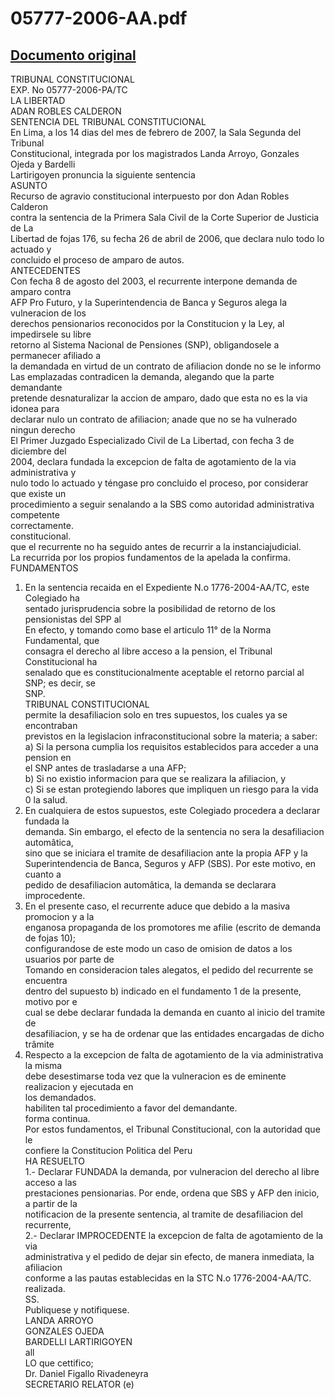 
05777-2006-AA.pdf
=================
  
[Documento original](https://tc.gob.pe/jurisprudencia/2007/05777-2006-AA.pdf)  
---  
TRIBUNAL CONSTITUCIONAL  
EXP. No 05777-2006-PA/TC  
LA LIBERTAD  
ADAN ROBLES CALDERON  
SENTENCIA DEL TRIBUNAL CONSTITUCIONAL  
En Lima, a los 14 dias del mes de febrero de 2007, la Sala Segunda del Tribunal  
Constitucional, integrada por los magistrados Landa Arroyo, Gonzales Ojeda y Bardelli  
Lartirigoyen pronuncia la siguiente sentencia  
ASUNTO  
Recurso de agravio constitucional interpuesto por don Adan Robles Calderon  
contra la sentencia de la Primera Sala Civil de la Corte Superior de Justicia de La  
Libertad de fojas 176, su fecha 26 de abril de 2006, que declara nulo todo lo actuado y  
concluido el proceso de amparo de autos.  
ANTECEDENTES  
Con fecha 8 de agosto del 2003, el recurrente interpone demanda de amparo contra  
AFP Pro Futuro, y la Superintendencia de Banca y Seguros alega la vulneracion de los  
derechos pensionarios reconocidos por la Constitucion y la Ley, al impedirsele su libre  
retorno al Sistema Nacional de Pensiones (SNP), obligandosele a permanecer afiliado a  
la demandada en virtud de un contrato de afiliacion donde no se le informo  
Las emplazadas contradicen la demanda, alegando que la parte demandante  
pretende desnaturalizar la accion de amparo, dado que esta no es la via idonea para  
declarar nulo un contrato de afiliacion; anade que no se ha vulnerado ningun derecho  
El Primer Juzgado Especializado Civil de La Libertad, con fecha 3 de diciembre del  
2004, declara fundada la excepcion de falta de agotamiento de la via administrativa y  
nulo todo lo actuado y téngase pro concluido el proceso, por considerar que existe un  
procedimiento a seguir senalando a la SBS como autoridad administrativa competente  
correctamente.  
constitucional.  
que el recurrente no ha seguido antes de recurrir a la instanciajudicial.  
La recurrida por los propios fundamentos de la apelada la confirma.  
FUNDAMENTOS  
1. En la sentencia recaida en el Expediente N.o 1776-2004-AA/TC, este Colegiado ha  
sentado jurisprudencia sobre la posibilidad de retorno de los pensionistas del SPP al  
En efecto, y tomando como base el articulo 11° de la Norma Fundamental, que  
consagra el derecho al libre acceso a la pension, el Tribunal Constitucional ha  
senalado que es constitucionalmente aceptable el retorno parcial al SNP; es decir, se  
SNP.  
TRIBUNAL CONSTITUCIONAL  
permite la desafiliacion solo en tres supuestos, los cuales ya se encontraban  
previstos en la legislacion infraconstitucional sobre la materia; a saber:  
a) Si la persona cumplia los requisitos establecidos para acceder a una pension en  
el SNP antes de trasladarse a una AFP;  
b) Si no existio informacion para que se realizara la afiliacion, y  
c) Si se estan protegiendo labores que impliquen un riesgo para la vida 0 la salud.  
2. En cualquiera de estos supuestos, este Colegiado procedera a declarar fundada la  
demanda. Sin embargo, el efecto de la sentencia no sera la desafiliacion automâtica,  
sino que se iniciara el tramite de desafiliacion ante la propia AFP y la  
Superintendencia de Banca, Seguros y AFP (SBS). Por este motivo, en cuanto a  
pedido de desafiliacion automâtica, la demanda se declarara improcedente.  
3. En el presente caso, el recurrente aduce que debido a la masiva promocion y a la  
enganosa propaganda de los promotores me afilie (escrito de demanda de fojas 10);  
configurandose de este modo un caso de omision de datos a los usuarios por parte de  
Tomando en consideracion tales alegatos, el pedido del recurrente se encuentra  
dentro del supuesto b) indicado en el fundamento 1 de la presente, motivo por e  
cual se debe declarar fundada la demanda en cuanto al inicio del tramite de  
desafiliacion, y se ha de ordenar que las entidades encargadas de dicho trâmite  
4. Respecto a la excepcion de falta de agotamiento de la via administrativa la misma  
debe desestimarse toda vez que la vulneracion es de eminente realizacion y ejecutada en  
los demandados.  
habiliten tal procedimiento a favor del demandante.  
forma continua.  
Por estos fundamentos, el Tribunal Constitucional, con la autoridad que le  
confiere la Constitucion Politica del Peru  
HA RESUELTO  
1.- Declarar FUNDADA la demanda, por vulneracion del derecho al libre acceso a las  
prestaciones pensionarias. Por ende, ordena que SBS y AFP den inicio, a partir de la  
notificacion de la presente sentencia, al tramite de desafiliacion del recurrente,  
2.- Declarar IMPROCEDENTE la excepcion de falta de agotamiento de la via  
administrativa y el pedido de dejar sin efecto, de manera inmediata, la afiliacion  
conforme a las pautas establecidas en la STC N.o 1776-2004-AA/TC.  
realizada.  
SS.  
Publiquese y notifiquese.  
LANDA ARROYO  
GONZALES OJEDA  
BARDELLI LARTIRIGOYEN  
all  
LO que cettifico;  
Dr. Daniel Figallo Rivadeneyra  
SECRETARIO RELATOR (e)
